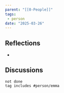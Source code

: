 ```yaml
---
parent: "[[0-People]]"
tags:
 - person
date: "2025-03-26"
---
```

## Reflections
* 
## Discussions
```tasks
not done
tag includes #person/emma
```
